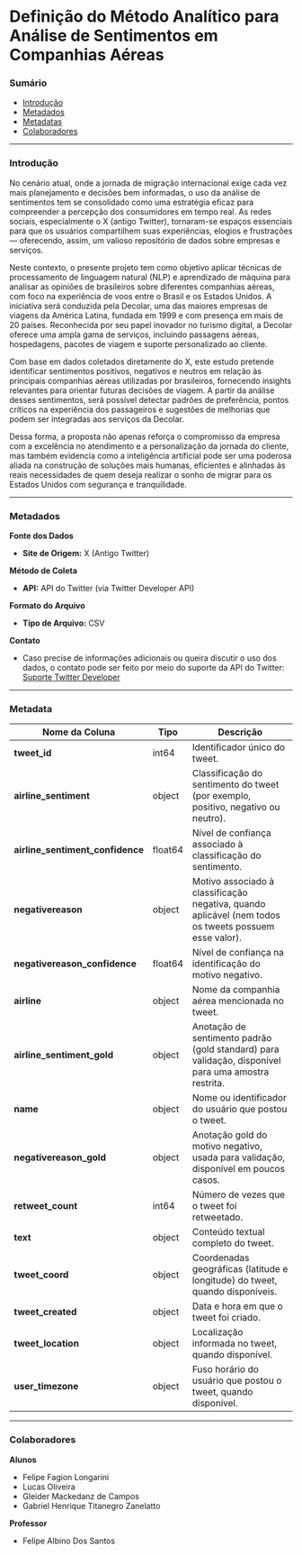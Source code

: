 # Definição do Método Analítico para Análise de Sentimentos em Companhias Aéreas

### Sumário
- [Introdução](#introdução)
- [Metadados](#metadados)
- [Metadatas](#Metadata)
- [Colaboradores](#colaboradores)

---

### Introdução

No cenário atual, onde a jornada de migração internacional exige cada vez mais planejamento e decisões bem informadas, o uso da análise de sentimentos tem se consolidado como uma estratégia eficaz para compreender a percepção dos consumidores em tempo real. As redes sociais, especialmente o X (antigo Twitter), tornaram-se espaços essenciais para que os usuários compartilhem suas experiências, elogios e frustrações — oferecendo, assim, um valioso repositório de dados sobre empresas e serviços.

Neste contexto, o presente projeto tem como objetivo aplicar técnicas de processamento de linguagem natural (NLP) e aprendizado de máquina para analisar as opiniões de brasileiros sobre diferentes companhias aéreas, com foco na experiência de voos entre o Brasil e os Estados Unidos. A iniciativa será conduzida pela Decolar, uma das maiores empresas de viagens da América Latina, fundada em 1999 e com presença em mais de 20 países. Reconhecida por seu papel inovador no turismo digital, a Decolar oferece uma ampla gama de serviços, incluindo passagens aéreas, hospedagens, pacotes de viagem e suporte personalizado ao cliente.

Com base em dados coletados diretamente do X, este estudo pretende identificar sentimentos positivos, negativos e neutros em relação às principais companhias aéreas utilizadas por brasileiros, fornecendo insights relevantes para orientar futuras decisões de viagem. A partir da análise desses sentimentos, será possível detectar padrões de preferência, pontos críticos na experiência dos passageiros e sugestões de melhorias que podem ser integradas aos serviços da Decolar.

Dessa forma, a proposta não apenas reforça o compromisso da empresa com a excelência no atendimento e a personalização da jornada do cliente, mas também evidencia como a inteligência artificial pode ser uma poderosa aliada na construção de soluções mais humanas, eficientes e alinhadas às reais necessidades de quem deseja realizar o sonho de migrar para os Estados Unidos com segurança e tranquilidade.


---

### Metadados

**Fonte dos Dados**  
- **Site de Origem:** X (Antigo Twitter)

**Método de Coleta**  
- **API:** API do Twitter (via Twitter Developer API)


**Formato do Arquivo**  
- **Tipo de Arquivo:** CSV

**Contato**  
- Caso precise de informações adicionais ou queira discutir o uso dos dados, o contato pode ser feito por meio do suporte da API do Twitter: [Suporte Twitter Developer](https://developer.twitter.com/en/support)

---

### Metadata

| Nome da Coluna                 | Tipo    | Descrição                                                                                                                                         |
|--------------------------------|---------|---------------------------------------------------------------------------------------------------------------------------------------------------|
| **tweet_id**                   | int64   | Identificador único do tweet.                                                                                                                     |
| **airline_sentiment**          | object  | Classificação do sentimento do tweet (por exemplo, positivo, negativo ou neutro).                                                                |
| **airline_sentiment_confidence** | float64 | Nível de confiança associado à classificação do sentimento.                                                                                     |
| **negativereason**             | object  | Motivo associado à classificação negativa, quando aplicável (nem todos os tweets possuem esse valor).                                             |
| **negativereason_confidence**  | float64 | Nível de confiança na identificação do motivo negativo.                                                                                         |
| **airline**                  | object  | Nome da companhia aérea mencionada no tweet.                                                                                                      |
| **airline_sentiment_gold**   | object  | Anotação de sentimento padrão (gold standard) para validação, disponível para uma amostra restrita.                                                 |
| **name**                     | object  | Nome ou identificador do usuário que postou o tweet.                                                                                              |
| **negativereason_gold**      | object  | Anotação gold do motivo negativo, usada para validação, disponível em poucos casos.                                                               |
| **retweet_count**            | int64   | Número de vezes que o tweet foi retweetado.                                                                                                       |
| **text**                     | object  | Conteúdo textual completo do tweet.                                                                                                               |
| **tweet_coord**              | object  | Coordenadas geográficas (latitude e longitude) do tweet, quando disponíveis.                                                                      |
| **tweet_created**            | object  | Data e hora em que o tweet foi criado.                                                                                                            |
| **tweet_location**           | object  | Localização informada no tweet, quando disponível.                                                                                              |
| **user_timezone**            | object  | Fuso horário do usuário que postou o tweet, quando disponível.                                                                                    |

---

### Colaboradores

**Alunos**  
- Felipe Fagion Longarini  
- Lucas Oliveira  
- Gleider Mackedanz de Campos  
- Gabriel Henrique Titanegro Zanelatto  

**Professor**  
- Felipe Albino Dos Santos


<br>

